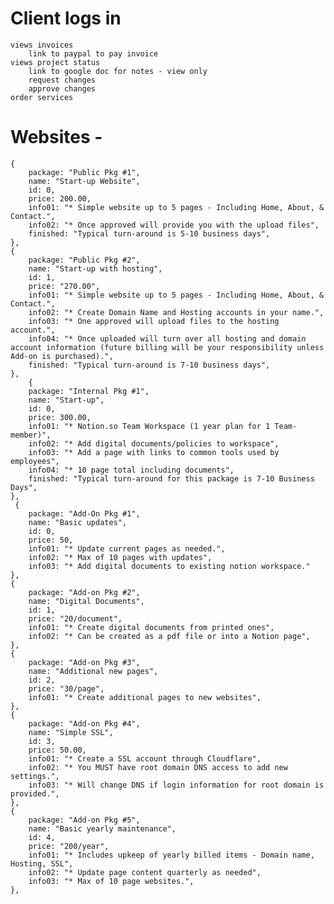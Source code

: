 # Client logs in
    views invoices
        link to paypal to pay invoice
    views project status
        link to google doc for notes - view only
        request changes
        approve changes
    order services




# Websites - 
    {
        package: "Public Pkg #1",
        name: "Start-up Website",
        id: 0,
        price: 200.00,
        info01: "* Simple website up to 5 pages - Including Home, About, & Contact.",
        info02: "* Once approved will provide you with the upload files",
        finished: "Typical turn-around is 5-10 business days",
    },
    {
        package: "Public Pkg #2",
        name: "Start-up with hosting",
        id: 1,
        price: "270.00",
        info01: "* Simple website up to 5 pages - Including Home, About, & Contact.",
        info02: "* Create Domain Name and Hosting accounts in your name.",
        info03: "* One approved will upload files to the hosting account.",
        info04: "* Once uploaded will turn over all hosting and domain account information (future billing will be your responsibility unless Add-on is purchased).",
        finished: "Typical turn-around is 7-10 business days",
    },
        {
        package: "Internal Pkg #1",
        name: "Start-up",
        id: 0,
        price: 300.00,
        info01: "* Notion.so Team Workspace (1 year plan for 1 Team-member)",
        info02: "* Add digital documents/policies to workspace",
        info03: "* Add a page with links to common tools used by employees",
        info04: "* 10 page total including documents",
        finished: "Typical turn-around for this package is 7-10 Business Days",
    },
     {
        package: "Add-On Pkg #1",
        name: "Basic updates",
        id: 0,
        price: 50,
        info01: "* Update current pages as needed.",
        info02: "* Max of 10 pages with updates",
        info03: "* Add digital documents to existing notion workspace."
    },
    {
        package: "Add-on Pkg #2",
        name: "Digital Documents",
        id: 1,
        price: "20/document",
        info01: "* Create digital documents from printed ones",
        info02: "* Can be created as a pdf file or into a Notion page",
    },
    {
        package: "Add-on Pkg #3",
        name: "Additional new pages",
        id: 2,
        price: "30/page",
        info01: "* Create additional pages to new websites",
    },
    {
        package: "Add-on Pkg #4",
        name: "Simple SSL",
        id: 3,
        price: 50.00,
        info01: "* Create a SSL account through Cloudflare",
        info02: "* You MUST have root domain DNS access to add new settings.",
        info03: "* Will change DNS if login information for root domain is provided.",
    },
    {
        package: "Add-on Pkg #5",
        name: "Basic yearly maintenance",
        id: 4,
        price: "200/year",
        info01: "* Includes upkeep of yearly billed items - Domain name, Hosting, SSL",
        info02: "* Update page content quarterly as needed",
        info03: "* Max of 10 page websites.",
    },
